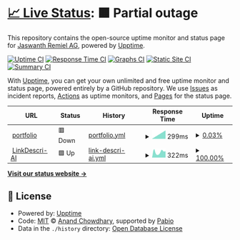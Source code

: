 # [📈 Live Status](https://JaswanthRemiel.github.io/uptime): <!--live status--> **🟧 Partial outage**

This repository contains the open-source uptime monitor and status page for [Jaswanth Remiel AG](https://remiel.fyi), powered by [Upptime](https://github.com/upptime/upptime).

[![Uptime CI](https://github.com/JaswanthRemiel/uptime/workflows/Uptime%20CI/badge.svg)](https://github.com/JaswanthRemiel/uptime/actions?query=workflow%3A%22Uptime+CI%22)
[![Response Time CI](https://github.com/JaswanthRemiel/uptime/workflows/Response%20Time%20CI/badge.svg)](https://github.com/JaswanthRemiel/uptime/actions?query=workflow%3A%22Response+Time+CI%22)
[![Graphs CI](https://github.com/JaswanthRemiel/uptime/workflows/Graphs%20CI/badge.svg)](https://github.com/JaswanthRemiel/uptime/actions?query=workflow%3A%22Graphs+CI%22)
[![Static Site CI](https://github.com/JaswanthRemiel/uptime/workflows/Static%20Site%20CI/badge.svg)](https://github.com/JaswanthRemiel/uptime/actions?query=workflow%3A%22Static+Site+CI%22)
[![Summary CI](https://github.com/JaswanthRemiel/uptime/workflows/Summary%20CI/badge.svg)](https://github.com/JaswanthRemiel/uptime/actions?query=workflow%3A%22Summary+CI%22)

With [Upptime](https://upptime.js.org), you can get your own unlimited and free uptime monitor and status page, powered entirely by a GitHub repository. We use [Issues](https://github.com/JaswanthRemiel/uptime/issues) as incident reports, [Actions](https://github.com/JaswanthRemiel/uptime/actions) as uptime monitors, and [Pages](https://JaswanthRemiel.github.io/uptime) for the status page.

<!--start: status pages-->
<!-- This summary is generated by Upptime (https://github.com/upptime/upptime) -->
<!-- Do not edit this manually, your changes will be overwritten -->
<!-- prettier-ignore -->
| URL | Status | History | Response Time | Uptime |
| --- | ------ | ------- | ------------- | ------ |
| <img alt="" src="https://icons.duckduckgo.com/ip3/www.remiel.fyi.ico" height="13"> [portfolio](https://www.remiel.fyi) | 🟥 Down | [portfolio.yml](https://github.com/JaswanthRemiel/uptime/commits/HEAD/history/portfolio.yml) | <details><summary><img alt="Response time graph" src="./graphs/portfolio/response-time-week.png" height="20"> 299ms</summary><br><a href="https://JaswanthRemiel.github.io/uptime/history/portfolio"><img alt="Response time 635" src="https://img.shields.io/endpoint?url=https%3A%2F%2Fraw.githubusercontent.com%2FJaswanthRemiel%2Fuptime%2FHEAD%2Fapi%2Fportfolio%2Fresponse-time.json"></a><br><a href="https://JaswanthRemiel.github.io/uptime/history/portfolio"><img alt="24-hour response time 299" src="https://img.shields.io/endpoint?url=https%3A%2F%2Fraw.githubusercontent.com%2FJaswanthRemiel%2Fuptime%2FHEAD%2Fapi%2Fportfolio%2Fresponse-time-day.json"></a><br><a href="https://JaswanthRemiel.github.io/uptime/history/portfolio"><img alt="7-day response time 299" src="https://img.shields.io/endpoint?url=https%3A%2F%2Fraw.githubusercontent.com%2FJaswanthRemiel%2Fuptime%2FHEAD%2Fapi%2Fportfolio%2Fresponse-time-week.json"></a><br><a href="https://JaswanthRemiel.github.io/uptime/history/portfolio"><img alt="30-day response time 635" src="https://img.shields.io/endpoint?url=https%3A%2F%2Fraw.githubusercontent.com%2FJaswanthRemiel%2Fuptime%2FHEAD%2Fapi%2Fportfolio%2Fresponse-time-month.json"></a><br><a href="https://JaswanthRemiel.github.io/uptime/history/portfolio"><img alt="1-year response time 635" src="https://img.shields.io/endpoint?url=https%3A%2F%2Fraw.githubusercontent.com%2FJaswanthRemiel%2Fuptime%2FHEAD%2Fapi%2Fportfolio%2Fresponse-time-year.json"></a></details> | <details><summary><a href="https://JaswanthRemiel.github.io/uptime/history/portfolio">0.03%</a></summary><a href="https://JaswanthRemiel.github.io/uptime/history/portfolio"><img alt="All-time uptime 37.91%" src="https://img.shields.io/endpoint?url=https%3A%2F%2Fraw.githubusercontent.com%2FJaswanthRemiel%2Fuptime%2FHEAD%2Fapi%2Fportfolio%2Fuptime.json"></a><br><a href="https://JaswanthRemiel.github.io/uptime/history/portfolio"><img alt="24-hour uptime 0.22%" src="https://img.shields.io/endpoint?url=https%3A%2F%2Fraw.githubusercontent.com%2FJaswanthRemiel%2Fuptime%2FHEAD%2Fapi%2Fportfolio%2Fuptime-day.json"></a><br><a href="https://JaswanthRemiel.github.io/uptime/history/portfolio"><img alt="7-day uptime 0.03%" src="https://img.shields.io/endpoint?url=https%3A%2F%2Fraw.githubusercontent.com%2FJaswanthRemiel%2Fuptime%2FHEAD%2Fapi%2Fportfolio%2Fuptime-week.json"></a><br><a href="https://JaswanthRemiel.github.io/uptime/history/portfolio"><img alt="30-day uptime 37.91%" src="https://img.shields.io/endpoint?url=https%3A%2F%2Fraw.githubusercontent.com%2FJaswanthRemiel%2Fuptime%2FHEAD%2Fapi%2Fportfolio%2Fuptime-month.json"></a><br><a href="https://JaswanthRemiel.github.io/uptime/history/portfolio"><img alt="1-year uptime 37.91%" src="https://img.shields.io/endpoint?url=https%3A%2F%2Fraw.githubusercontent.com%2FJaswanthRemiel%2Fuptime%2FHEAD%2Fapi%2Fportfolio%2Fuptime-year.json"></a></details>
| <img alt="" src="https://icons.duckduckgo.com/ip3/remielai.vercel.app.ico" height="13"> [LinkDescri-AI](https://remielai.vercel.app) | 🟩 Up | [link-descri-ai.yml](https://github.com/JaswanthRemiel/uptime/commits/HEAD/history/link-descri-ai.yml) | <details><summary><img alt="Response time graph" src="./graphs/link-descri-ai/response-time-week.png" height="20"> 322ms</summary><br><a href="https://JaswanthRemiel.github.io/uptime/history/link-descri-ai"><img alt="Response time 322" src="https://img.shields.io/endpoint?url=https%3A%2F%2Fraw.githubusercontent.com%2FJaswanthRemiel%2Fuptime%2FHEAD%2Fapi%2Flink-descri-ai%2Fresponse-time.json"></a><br><a href="https://JaswanthRemiel.github.io/uptime/history/link-descri-ai"><img alt="24-hour response time 322" src="https://img.shields.io/endpoint?url=https%3A%2F%2Fraw.githubusercontent.com%2FJaswanthRemiel%2Fuptime%2FHEAD%2Fapi%2Flink-descri-ai%2Fresponse-time-day.json"></a><br><a href="https://JaswanthRemiel.github.io/uptime/history/link-descri-ai"><img alt="7-day response time 322" src="https://img.shields.io/endpoint?url=https%3A%2F%2Fraw.githubusercontent.com%2FJaswanthRemiel%2Fuptime%2FHEAD%2Fapi%2Flink-descri-ai%2Fresponse-time-week.json"></a><br><a href="https://JaswanthRemiel.github.io/uptime/history/link-descri-ai"><img alt="30-day response time 322" src="https://img.shields.io/endpoint?url=https%3A%2F%2Fraw.githubusercontent.com%2FJaswanthRemiel%2Fuptime%2FHEAD%2Fapi%2Flink-descri-ai%2Fresponse-time-month.json"></a><br><a href="https://JaswanthRemiel.github.io/uptime/history/link-descri-ai"><img alt="1-year response time 322" src="https://img.shields.io/endpoint?url=https%3A%2F%2Fraw.githubusercontent.com%2FJaswanthRemiel%2Fuptime%2FHEAD%2Fapi%2Flink-descri-ai%2Fresponse-time-year.json"></a></details> | <details><summary><a href="https://JaswanthRemiel.github.io/uptime/history/link-descri-ai">100.00%</a></summary><a href="https://JaswanthRemiel.github.io/uptime/history/link-descri-ai"><img alt="All-time uptime 100.00%" src="https://img.shields.io/endpoint?url=https%3A%2F%2Fraw.githubusercontent.com%2FJaswanthRemiel%2Fuptime%2FHEAD%2Fapi%2Flink-descri-ai%2Fuptime.json"></a><br><a href="https://JaswanthRemiel.github.io/uptime/history/link-descri-ai"><img alt="24-hour uptime 100.00%" src="https://img.shields.io/endpoint?url=https%3A%2F%2Fraw.githubusercontent.com%2FJaswanthRemiel%2Fuptime%2FHEAD%2Fapi%2Flink-descri-ai%2Fuptime-day.json"></a><br><a href="https://JaswanthRemiel.github.io/uptime/history/link-descri-ai"><img alt="7-day uptime 100.00%" src="https://img.shields.io/endpoint?url=https%3A%2F%2Fraw.githubusercontent.com%2FJaswanthRemiel%2Fuptime%2FHEAD%2Fapi%2Flink-descri-ai%2Fuptime-week.json"></a><br><a href="https://JaswanthRemiel.github.io/uptime/history/link-descri-ai"><img alt="30-day uptime 100.00%" src="https://img.shields.io/endpoint?url=https%3A%2F%2Fraw.githubusercontent.com%2FJaswanthRemiel%2Fuptime%2FHEAD%2Fapi%2Flink-descri-ai%2Fuptime-month.json"></a><br><a href="https://JaswanthRemiel.github.io/uptime/history/link-descri-ai"><img alt="1-year uptime 100.00%" src="https://img.shields.io/endpoint?url=https%3A%2F%2Fraw.githubusercontent.com%2FJaswanthRemiel%2Fuptime%2FHEAD%2Fapi%2Flink-descri-ai%2Fuptime-year.json"></a></details>

<!--end: status pages-->

[**Visit our status website →**](https://JaswanthRemiel.github.io/uptime)

## 📄 License

- Powered by: [Upptime](https://github.com/upptime/upptime)
- Code: [MIT](./LICENSE) © [Anand Chowdhary](https://anandchowdhary.com), supported by [Pabio](https://pabio.com)
- Data in the `./history` directory: [Open Database License](https://opendatacommons.org/licenses/odbl/1-0/)
